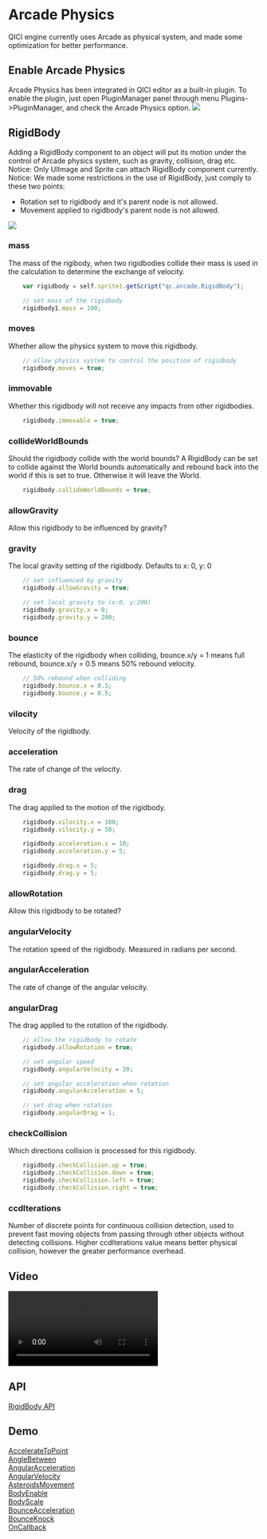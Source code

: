 # Arcade Physics

QICI engine currently uses Arcade as physical system, and made some optimization for better performance.

## Enable Arcade Physics

Arcade Physics has been integrated in QICI editor as a built-in plugin. To enable the plugin, just open PluginManager panel through menu Plugins->PluginManager, and check the Arcade Physics option. 
![](images/import_arcade.png) 

## RigidBody

Adding a RigidBody component to an object will put its motion under the control of Arcade physics system, such as gravity, collision, drag etc.    
Notice: Only UIImage and Sprite can attach RigidBody component currently.  
Notice: We made some restrictions in the use of RigidBody, just comply to these two points:
* Rotation set to rigidbody and it's parent node is not allowed.
* Movement applied to rigidbody's parent node is not allowed.

![](images/rigidbody.png) 

### mass
The mass of the rigibody, when two rigidbodies collide their mass is used in the calculation to determine the exchange of velocity. 

````javascript
    var rigidbody = self.sprite1.getScript("qc.arcade.RigidBody");

    // set mass of the rigidbody
    rigidbody1.mass = 100;
````

### moves
Whether allow the physics system to move this rigidbody. 
````javascript
    // allow physics system to control the position of rigidbody
    rigidbody.moves = true;
````

### immovable
Whether this rigidbody will not receive any impacts from other rigidbodies. 
````javascript
    rigidbody.immovable = true;
````

### collideWorldBounds
Should the rigidbody collide with the world bounds? A RigidBody can be set to collide against the World bounds automatically and rebound back into the world if this is set to true. Otherwise it will leave the World.

````javascript
    rigidbody.collideWorldBounds = true;
````

### allowGravity
Allow this rigidbody to be influenced by gravity?

### gravity
The local gravity setting of the rigidbody. Defaults to x: 0, y: 0

````javascript
    // set influenced by gravity
    rigidbody.allowGravity = true;

    // set local gravity to (x:0, y:200)
    rigidbody.gravity.x = 0;
    rigidbody.gravity.y = 200;
````

### bounce
The elasticity of the rigidbody when colliding, bounce.x/y = 1 means full rebound, bounce.x/y = 0.5 means 50% rebound velocity. 

````javascript
    // 50% rebound when colliding
    rigidbody.bounce.x = 0.5;
    rigidbody.bounce.y = 0.5;
````

### vilocity
Velocity of the rigidbody.

### acceleration
The rate of change of the velocity.

### drag
The drag applied to the motion of the rigidbody.

````javascript
    rigidbody.vilocity.x = 100;
    rigidbody.vilocity.y = 50;

    rigidbody.acceleration.x = 10;
    rigidbody.acceleration.y = 5;

    rigidbody.drag.x = 5;
    rigidbody.drag.y = 5;
````

### allowRotation
Allow this rigidbody to be rotated?

### angularVelocity
The rotation speed of the rigidbody. Measured in radians per second. 

### angularAcceleration
The rate of change of the angular velocity.

### angularDrag
The drag applied to the rotation of the rigidbody.

````javascript
    // allow the rigidbody to rotate
    rigidbody.allowRotation = true;

    // set angular speed
    rigidbody.angularVelocity = 20;

    // set angular acceleration when rotation
    rigidbody.angularAcceleration = 5;

    // set drag when rotation
    rigidbody.angularDrag = 1;
````

### checkCollision
Which directions collision is processed for this rigidbody.
````javascript
    rigidbody.checkCollision.up = true;
    rigidbody.checkCollision.down = true;
    rigidbody.checkCollision.left = true;
    rigidbody.checkCollision.right = true;
````

### ccdIterations
Number of discrete points for continuous collision detection, used to prevent fast moving objects from passing through other objects without detecting collisions. Higher ccdIterations value means better physical collision, however the greater performance overhead.

## Video
<video controls="controls" src="../video/plugin_arcade.mp4"></video>

## API
[RigidBody API](http://docs.qiciengine.com/api/officialplugins/arcade/RigidBody.html)

## Demo
[AccelerateToPoint](http://engine.qiciengine.com/demo/ArcadePhysics/arcade_AccelerateToPoint/index.html)   
[AngleBetween](http://engine.qiciengine.com/demo/ArcadePhysics/arcade_AngleBetween/index.html)  
[AngularAcceleration](http://engine.qiciengine.com/demo/ArcadePhysics/arcade_AngularAcceleration/index.html)  
[AngularVelocity](http://engine.qiciengine.com/demo/ArcadePhysics/arcade_AngularVelocity/index.html)  
[AsteroidsMovement](http://engine.qiciengine.com/demo/ArcadePhysics/arcade_AsteroidsMovement/index.html)  
[BodyEnable](http://engine.qiciengine.com/demo/ArcadePhysics/arcade_BodyEnable/index.html)  
[BodyScale](http://engine.qiciengine.com/demo/ArcadePhysics/arcade_BodyScale/index.html)  
[BounceAcceleration](http://engine.qiciengine.com/demo/ArcadePhysics/arcade_BounceAcceleration/index.html)  
[BounceKnock](http://engine.qiciengine.com/demo/ArcadePhysics/arcade_BounceKnock/index.html)  
[OnCallback](http://engine.qiciengine.com/demo/ArcadePhysics/arcade_OnCallback/index.html)  